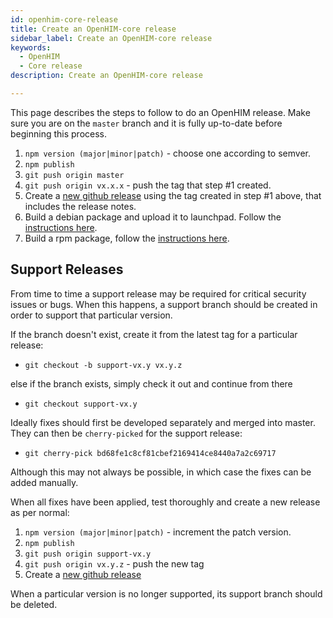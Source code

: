 ```yaml
---
id: openhim-core-release
title: Create an OpenHIM-core release
sidebar_label: Create an OpenHIM-core release
keywords:
  - OpenHIM
  - Core release
description: Create an OpenHIM-core release

---
```


This page describes the steps to follow to do an OpenHIM release. Make sure you are on the `master` branch and it is fully up-to-date before beginning this process.

1. `npm version (major|minor|patch)` - choose one according to semver.
1. `npm publish`
1. `git push origin master`
1. `git push origin vx.x.x` - push the tag that step #1 created.
1. Create a [new github release](https://github.com/jembi/openhim-core-js/releases/new) using the tag created in step #1 above, that includes the release notes.
1. Build a debian package and upload it to launchpad. Follow the [instructions here](https://github.com/jembi/openhim-core-js/tree/master/packaging).
1. Build a rpm package, follow the [instructions here](http://openhim.readthedocs.io/en/latest/how-to/how-to-build-and-test-rpm-package.html).

## Support Releases

From time to time a support release may be required for critical security issues or bugs. When this happens, a support branch should be created in order to support that particular version.

If the branch doesn't exist, create it from the latest tag for a particular release:

- `git checkout -b support-vx.y vx.y.z`

else if the branch exists, simply check it out and continue from there

- `git checkout support-vx.y`

Ideally fixes should first be developed separately and merged into master. They can then be `cherry-picked` for the support release:

- `git cherry-pick bd68fe1c8cf81cbef2169414ce8440a7a2c69717`

Although this may not always be possible, in which case the fixes can be added manually.

When all fixes have been applied, test thoroughly and create a new release as per normal:

1. `npm version (major|minor|patch)` - increment the patch version.
1. `npm publish`
1. `git push origin support-vx.y`
1. `git push origin vx.y.z` - push the new tag
1. Create a [new github release](https://github.com/jembi/openhim-core-js/releases/new)

When a particular version is no longer supported, its support branch should be deleted.
